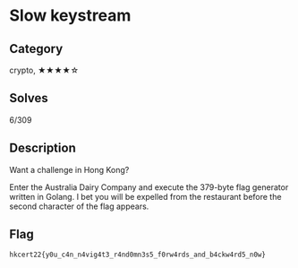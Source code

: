 Slow keystream
===

## Category

crypto, ★★★★☆

## Solves

6/309

## Description

Want a challenge in Hong Kong?

Enter the Australia Dairy Company and execute the 379-byte flag generator written in Golang. I bet you will be expelled from the restaurant before the second character of the flag appears.

## Flag

`hkcert22{y0u_c4n_n4vig4t3_r4nd0mn3s5_f0rw4rds_and_b4ckw4rd5_n0w}`
